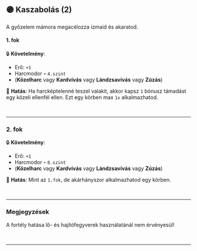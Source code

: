 ## 🟣 Kaszabolás (2)

A győzelem mámora megacélozza izmaid és akaratod.
#### 1. fok

🔒 **Követelmény**:
- Erő: `+1`
- Harcmodor  **-** `4.szint`
- (**Közelharc** vagy **Kardvívás** vagy **Lándzsavívás** vagy **Zúzás**)

🌟 **Hatás**: Ha harcképtelenné teszel valakit, akkor kapsz `1` bónusz támadást egy közeli ellenfél ellen. Ezt egy körben max `1x` alkalmazhatod.

<br />

---
### 2. fok

🔒 **Követelmény**:
- Erő: `+1`
- Harcmodor  **-** `8.szint`
- (**Közelharc** vagy **Kardvívás** vagy **Lándzsavívás** vagy **Zúzás**)

🌟 **Hatás**: Mint az `1.fok`, de akárhányszor alkalmazhatod egy körben.

<br />

---
### Megjegyzések

A fortély hatása lő- és hajítófegyverek használatánál nem érvényesül!

<br />

---
